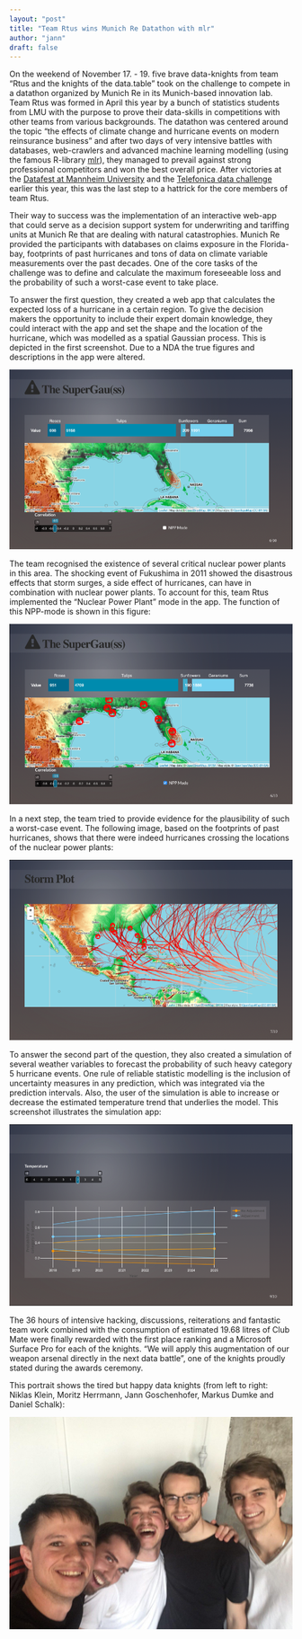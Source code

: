 ```yaml
---
layout: "post"
title: "Team Rtus wins Munich Re Datathon with mlr"
author: "jann"
draft: false
---
```


On the weekend of November 17. - 19. five brave data-knights from team “Rtus and the knights of the data.table” took on the challenge to compete in a datathon organized by Munich Re in its Munich-based innovation lab. Team Rtus was formed in April this year by a bunch of statistics students from LMU with the purpose to prove their data-skills in competitions with other teams from various backgrounds. The datathon was centered around the topic “the effects of climate change and hurricane events on modern reinsurance business” and after two days of very intensive battles with databases, web-crawlers and advanced machine learning modelling (using the famous R-library [mlr](https://mlr-org.github.io/mlr/release/html/)), they managed to prevail against strong professional competitors and won the best overall price. After victories at the [Datafest at Mannheim University](https://hiwissml.github.io/datafest2017.github.io/) and the [Telefonica data challenge](https://www.tefdatachallenge.com/) earlier this year, this was the last step to a hattrick for the core members of team Rtus. 

<!--more-->

Their way to success was the implementation of an interactive web-app that could serve as a decision support system for underwriting and tariffing units at Munich Re that are dealing with natural catastrophies. Munich Re provided the participants with databases on claims exposure in the Florida-bay, footprints of past hurricanes and tons of data on climate variable measurements over the past decades. One of the core tasks of the challenge was to define and calculate the maximum foreseeable loss and the probability of such a worst-case event to take place. 

To answer the first question, they created a web app that calculates the expected loss of a hurricane in a certain region. To give the decision makers the opportunity to include their expert domain knowledge, they could interact with the app and set the shape and the location of the hurricane, which was modelled as a spatial Gaussian process. This is depicted in the first screenshot. Due to a NDA the true figures and descriptions in the app were altered.

![Super Gauss App in normal mode.](../images/2017-12-14-Team-Rtus-wins-MunichRe-Datathon/max_nonpp.png)


The team recognised the existence of several critical nuclear power plants in this area. The shocking event of Fukushima in 2011 showed the disastrous effects that storm surges, a side effect of hurricanes, can have in combination with nuclear power plants. To account for this, team Rtus implemented the “Nuclear Power Plant” mode in the app. The function of this NPP-mode is shown in this figure: 

![Super Gauss App in Nuclear Power Plant mode.](../images/2017-12-14-Team-Rtus-wins-MunichRe-Datathon/max_npp.png)


In a next step, the team tried to provide evidence for the plausibility of such a worst-case event. The following image, based on the footprints of past hurricanes, shows that there were indeed hurricanes crossing the locations of the nuclear power plants:

![Storm plot to proove plausibility of the worst case.](../images/2017-12-14-Team-Rtus-wins-MunichRe-Datathon/storm.png)

To answer the second part of the question, they also created a simulation of several weather variables to forecast the probability of such heavy category 5 hurricane events. One rule of reliable statistic modelling is the inclusion of uncertainty measures in any prediction, which was integrated via the prediction intervals. Also, the user of the simulation is able to increase or decrease the estimated temperature trend that underlies the model. This screenshot illustrates the simulation app: 

![Simulation of probability of heavy hurricanes to occur.](../images/2017-12-14-Team-Rtus-wins-MunichRe-Datathon/sim.png)



The 36 hours of intensive hacking, discussions, reiterations and fantastic team work combined with the consumption of estimated 19.68 litres of Club Mate were finally rewarded with the first place ranking and a Microsoft Surface Pro for each of the knights. “We will apply this augmentation of our weapon arsenal directly in the next data battle”, one of the knights proudly stated during the awards ceremony. 

This portrait shows the tired but happy data knights (from left to right: Niklas Klein, Moritz Herrmann, Jann Goschenhofer, Markus Dumke and Daniel Schalk):

![The succesfull team from left to right: Niklas Klein, Moritz Herrmann, Jann Goschenhofer, Markus Dumke and Daniel Schalk.](../images/2017-12-14-Team-Rtus-wins-MunichRe-Datathon/knights.jpg)


